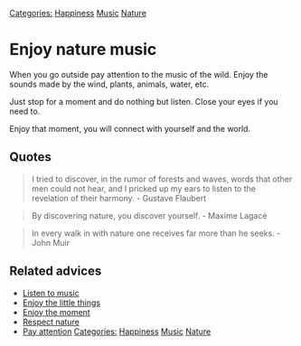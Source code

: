 [Categories:](../Categories/index.md) [Happiness](../Categories/Happiness.md) [Music](../Categories/Music.md) [Nature](../Categories/Nature.md)
# Enjoy nature music

When you go outside pay attention to the music of the wild. Enjoy the sounds made by the wind, plants, animals, water, etc.
 
Just stop for a moment and do nothing but listen. Close your eyes if you need to.
 
Enjoy that moment, you will connect with yourself and the world.

## Quotes

> I tried to discover, in the rumor of forests and waves, words that other men could not hear, and I pricked up my ears to listen to the revelation of their harmony. - Gustave Flaubert

> By discovering nature, you discover yourself. - Maxime Lagacé

> In every walk in with nature one receives far more than he seeks. - John Muir

## Related advices

- [Listen to music](../Listen%20to%20music/index.md)
- [Enjoy the little things](../Enjoy%20the%20little%20things/index.md)
- [Enjoy the moment](../Enjoy%20the%20moment/index.md)
- [Respect nature](../Respect%20nature/index.md)
- [Pay attention](../Pay%20attention/index.md)
[Categories:](../Categories/index.md) [Happiness](../Categories/Happiness.md) [Music](../Categories/Music.md) [Nature](../Categories/Nature.md)